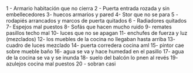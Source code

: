 
1 - Armario habitación que no cierra
2 - Puerta entrada rozada y sin embellecedores
3- huecos armarios y pared
4- Stor que no se para
5 - rodapiés arrancados y marcos de puerta quitados
6 - Radiadores quitados
7- Espejos mal puestos
8- Sofás que hacen mucho ruido
9- remates pasillos techo mal
10- luces que no se apagan
11- enchufes de fuerza y luz (mezclados)
12- los muebles de la cocina no llegaban hasta arriba
13- cuadro de luces mezclado
14- puerta corredera cocina aml
15- pintor cae sobre mueble baño
16- agua se va y hace humedad en el pasillo
17- agua de la cocina se va y se inunda
18- suelo del balcón lo pnen al revés
19- azulejos cocina mal puestos
20 - sobran casi
<!--stackedit_data:
eyJoaXN0b3J5IjpbLTEwOTE2NDkyODNdfQ==
-->